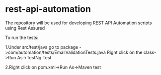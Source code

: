 # rest-api-automation
The repository will be used for developing REST API Automation scripts using Rest Assured

To run the tests:

1.Under src/test/java go to package ->com/automation/tests/EmailValidationTests.java
Right click on the class->Run As->TestNg Test

2.Right click on pom.xml->Run As->Maven test
